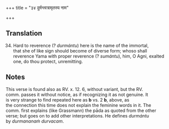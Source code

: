 +++
title = "३४ दुर्मन्त्वत्रामृतस्य नाम"

+++
## Translation
34. Hard to reverence (? *durmántu*) here is the name of the immortal,  
that she of like sign should become of diverse form; whoso shall  
reverence Yama with proper reverence (? *sumántu*), him, O Agni, exalted  
one, do thou protect, unremitting.

## Notes
This verse is found also as RV. x. 12. 6, without variant, but the RV.  
comm. passes it without notice, as if recognizing it as not genuine. It  
is very strange to find repeated here as **b** vs. 2 **b**, above, as  
the connection this time does not explain the feminine words in it. The  
comm. first explains (like Grassmann) the pāda as quoted from the other  
verse; but goes on to add other interpretations. He defines *durmántu*  
by *durmananaṁ durvacam*.
